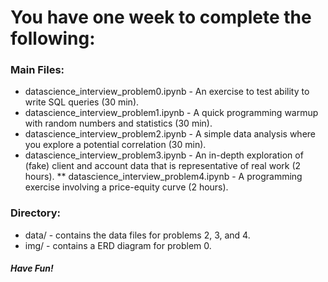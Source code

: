 # You have one week to complete the following:
 
### Main Files:
* datascience_interview_problem0.ipynb - An exercise to test ability to write SQL queries (30 min).
* datascience_interview_problem1.ipynb - A quick programming warmup with random numbers and statistics (30 min).
* datascience_interview_problem2.ipynb - A simple data analysis where you explore a potential correlation (30 min).
* datascience_interview_problem3.ipynb - An in-depth exploration of (fake) client and account data that is representative of real work (2 hours).
** datascience_interview_problem4.ipynb - A programming exercise involving a price-equity curve (2 hours).

### Directory:
* data/ - contains the data files for problems 2, 3, and 4.
* img/ - contains a ERD diagram for problem 0.

##### Have Fun!
